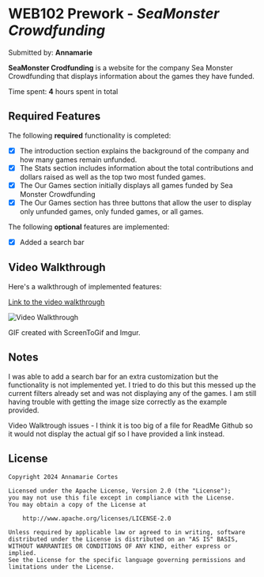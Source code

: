 # WEB102 Prework - *SeaMonster Crowdfunding*

Submitted by: **Annamarie**

**SeaMonster Crodfunding** is a website for the company Sea Monster Crowdfunding that displays information about the games they have funded.

Time spent: **4** hours spent in total

## Required Features

The following **required** functionality is completed:

* [X] The introduction section explains the background of the company and how many games remain unfunded.
* [X] The Stats section includes information about the total contributions and dollars raised as well as the top two most funded games.
* [X] The Our Games section initially displays all games funded by Sea Monster Crowdfunding
* [X] The Our Games section has three buttons that allow the user to display only unfunded games, only funded games, or all games.

The following **optional** features are implemented:

* [X] Added a search bar

## Video Walkthrough

Here's a walkthrough of implemented features:

[Link to the video walkthrough](https://imgur.com/a/4Z3MJrK)


<img src='https://i.imgur.com/2dc7N1N.gif' title='Video Walkthrough' width='' alt='Video Walkthrough' />

GIF created with ScreenToGif and Imgur.


## Notes

I was able to add a search bar for an extra customization but the functionality is not implemented yet. I tried to do this but this messed up the current filters already set and was not displaying any of the games. I am still having trouble with getting the image size correctly as the example provided. 

Video Walktrough issues - I think it is too big of a file for ReadMe Github so it would not display the actual gif so I have provided a link instead.

## License

    Copyright 2024 Annamarie Cortes

    Licensed under the Apache License, Version 2.0 (the "License");
    you may not use this file except in compliance with the License.
    You may obtain a copy of the License at

        http://www.apache.org/licenses/LICENSE-2.0

    Unless required by applicable law or agreed to in writing, software
    distributed under the License is distributed on an "AS IS" BASIS,
    WITHOUT WARRANTIES OR CONDITIONS OF ANY KIND, either express or implied.
    See the License for the specific language governing permissions and
    limitations under the License.
